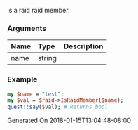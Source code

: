 is a raid raid member.
### Arguments
**Name**|**Type**|**Description**
:---|:---|:---
name|string|

### Example

```perl
my $name = "test";
my $val = $raid->IsRaidMember($name);
quest::say($val); # Returns bool
```


Generated On 2018-01-15T13:04:48-08:00